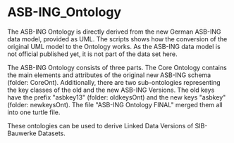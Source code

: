 # ASB-ING_Ontology 

The ASB-ING Ontology is directly derived from the new German ASB-ING data model, provided as UML. The scripts shows how the conversion of the original UML model to the Ontology works. As the ASB-ING data model is not official published yet, it is not part of the data set here. 

The ASB-ING Ontology consists of three parts. 
The Core Ontology contains the main elements and attributes of the original new ASB-ING schema (folder: CoreOnt).
Additionally, there are two sub-ontologies representing the key classes of the old and the new ASB-ING Versions. 
The old keys have the prefix "asbkey13" (folder: oldkeysOnt) and the new keys "asbkey" (folder: newkeysOnt).
The file "ASB-ING Ontology FINAL" merged them all into one turtle file. 

These ontologies can be used to derive Linked Data Versions of SIB-Bauwerke Datasets. 
